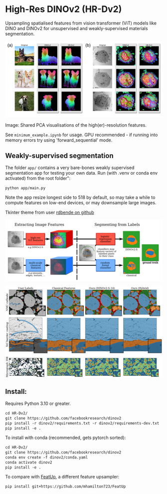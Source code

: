 # High-Res DINOv2 (HR-Dv2)

Upsampling spatialised features from vision transformer (ViT) models like DINO and DINOv2 for unsupervised and weakly-supervised materials segmentation.

<p align="center">
    <img src="repo/gh_header.png">
</p>
Image: Shared PCA visualisations of the high(er)-resolution features.

See `minimum_example.ipynb` for usage.
GPU recommended - if running into memory errors try using 'forward_sequential' mode. 



## Weakly-supervised segmentation

The folder `app/` contains a very bare-bones weakly supervised segmentation app for testing your own data. Run (with .venv or conda env activated) from the root folder":
```
python app/main.py
```
Note the app resize longest side to 518 by default, so may take a while to compute features on low-end devices, or may downsample large images.

Tkinter theme from user [rdbende on github](https://github.com/rdbende/Azure-ttk-theme)

<p align="center">
    <img src="repo/wss_workflow_cell.png">
</p>


<p align="center">
    <img src="repo/wss_supp_examples.png">
</p>


## Install:

Requires Python 3.10 or greater.

```
cd HR-Dv2/
git clone https://github.com/facebookresearch/dinov2
pip install -r dinov2/requirements.txt -r dinov2/requirements-dev.txt
pip install -e .
```

To install with conda (recommended, gets pytorch sorted):
```
cd HR-Dv2/
git clone https://github.com/facebookresearch/dinov2
conda env create -f dinov2/conda.yaml
conda activate dinov2
pip install -e .
```

To compare with [FeatUp](https://github.com/mhamilton723/FeatUp), a different feature upsampler:
```
pip install git+https://github.com/mhamilton723/FeatUp
```
